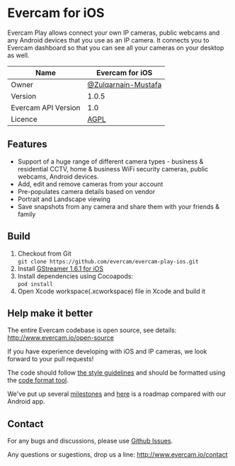# Evercam for iOS

Evercam Play allows connect your own IP cameras, public webcams and any Android devices that you use as an IP camera. It connects you to Evercam dashboard so that you can see all your cameras on your desktop as well. 

| Name   | Evercam for iOS|
| --- | --- |
| Owner   | [@Zulqarnain-Mustafa](https://github.com/Zulqarnain-Mustafa)   |
| Version  | 1.0.5 |
| Evercam API Version  | 1.0  |
| Licence | [AGPL](https://tldrlegal.com/license/gnu-affero-general-public-license-v3-%28agpl-3.0%29) |

## Features

* Support of a huge range of different camera types - business & residential CCTV, home & business WiFi security cameras, public webcams, Android devices.
* Add, edit and remove cameras from your account
* Pre-populates camera details based on vendor
* Portrait and Landscape viewing
* Save snapshots from any camera and share them with your friends & family

## Build
1. Checkout from Git  
   ```git clone https://github.com/evercam/evercam-play-ios.git```
2. Install [GStreamer 1.6.1 for iOS](http://gstreamer.freedesktop.org/data/pkg/ios/1.6.1/)
3. Install dependencies using Cocoapods:  
   ```pod install```
4. Open Xcode workspace(.xcworkspace) file in Xcode and build it
    
## Help make it better

The entire Evercam codebase is open source, see details: http://www.evercam.io/open-source

If you have experience developing with iOS and IP cameras, we look forward to your pull requests!  

The code should follow [the style guidelines](https://developer.apple.com/library/mac/documentation/Cocoa/Conceptual/CodingGuidelines/CodingGuidelines.html) and should be formatted using the [code format tool](https://github.com/travisjeffery/ClangFormat-Xcode).

We've put up several [milestones](https://github.com/evercam/evercam-play-ios/milestones) and [here](https://docs.google.com/spreadsheets/d/1mZ521gVZUf0a42cyvkqiyfGHiNn2BqZJR__Fj7aRyyQ/edit#gid=0) is a roadmap compared with our Android app. 

## Contact

For any bugs and discussions, please use [Github Issues](https://github.com/evercam/evercam-play-android/issues).

Any questions or sugestions, drop us a line: http://www.evercam.io/contact






